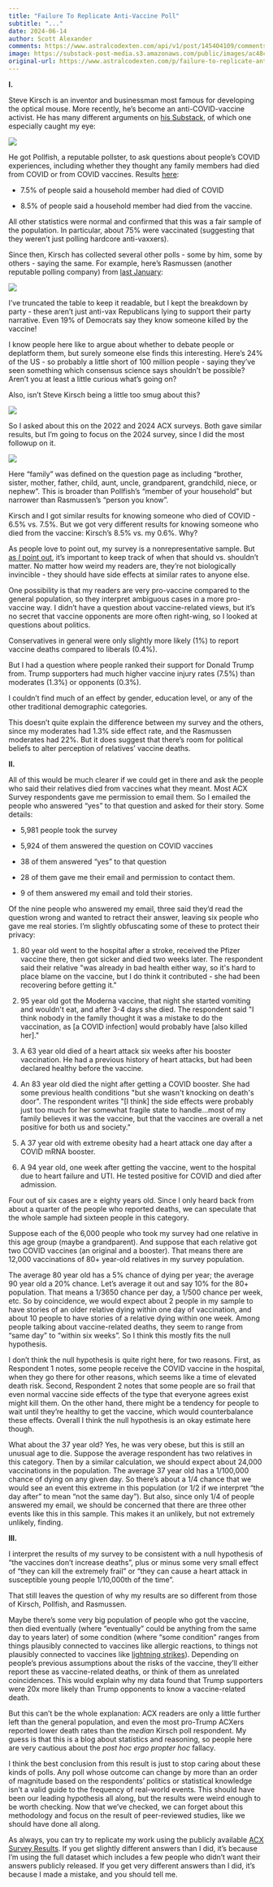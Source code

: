 ```yaml
---
title: "Failure To Replicate Anti-Vaccine Poll"
subtitle: "..."
date: 2024-06-14
author: Scott Alexander
comments: https://www.astralcodexten.com/api/v1/post/145404109/comments?&all_comments=true
image: https://substack-post-media.s3.amazonaws.com/public/images/ac48ca96-ec7c-47e9-bee6-d660eab52dbb_1795x973.png
original-url: https://www.astralcodexten.com/p/failure-to-replicate-anti-vaccine
---
```

**I.**

Steve Kirsch is an inventor and businessman most famous for developing the optical mouse. More recently, he’s become an anti-COVID-vaccine activist. He has many different arguments on [his Substack](https://kirschsubstack.com/), of which one especially caught my eye:

[![](https://substackcdn.com/image/fetch/w_1456,c_limit,f_auto,q_auto:good,fl_progressive:steep/https%3A%2F%2Fsubstack-post-media.s3.amazonaws.com%2Fpublic%2Fimages%2Fd2d47335-b0fc-49b5-b7fc-e775dd90a00f_767x211.png)](https://kirschsubstack.com/p/our-latest-polls-show-twice-as-many?utm_source=publication-search)

He got Pollfish, a reputable pollster, to ask questions about people’s COVID experiences, including whether they thought any family members had died from COVID or from COVID vaccines. Results [here](https://www.skirsch.com/covid/PollfishJul4.pdf):

  * 7.5% of people said a household member had died of COVID

  * 8.5% of people said a household member had died from the vaccine.




All other statistics were normal and confirmed that this was a fair sample of the population. In particular, about 75% were vaccinated (suggesting that they weren’t just polling hardcore anti-vaxxers). 

Since then, Kirsch has collected several other polls - some by him, some by others - saying the same. For example, here’s Rasmussen (another reputable polling company) from [last January](https://www.rasmussenreports.com/public_content/politics/public_surveys/died_suddenly_more_than_1_in_4_think_someone_they_know_died_from_covid_19_vaccines):

[![](https://substackcdn.com/image/fetch/w_1456,c_limit,f_auto,q_auto:good,fl_progressive:steep/https%3A%2F%2Fsubstack-post-media.s3.amazonaws.com%2Fpublic%2Fimages%2Fe6939f50-4dca-48ce-ae9b-eb7d872d587f_1071x136.png)](https://substackcdn.com/image/fetch/f_auto,q_auto:good,fl_progressive:steep/https%3A%2F%2Fsubstack-post-media.s3.amazonaws.com%2Fpublic%2Fimages%2Fe6939f50-4dca-48ce-ae9b-eb7d872d587f_1071x136.png)

I’ve truncated the table to keep it readable, but I kept the breakdown by party - these aren’t just anti-vax Republicans lying to support their party narrative. Even 19% of Democrats say they know someone killed by the vaccine!

I know people here like to argue about whether to debate people or deplatform them, but surely someone else finds this interesting. Here’s 24% of the US - so probably a little short of 100 million people - saying they’ve seen something which consensus science says shouldn’t be possible? Aren’t you at least a little curious what’s going on?

Also, isn’t Steve Kirsch being a little too smug about this?

[![](https://substackcdn.com/image/fetch/w_1456,c_limit,f_auto,q_auto:good,fl_progressive:steep/https%3A%2F%2Fsubstack-post-media.s3.amazonaws.com%2Fpublic%2Fimages%2F9646a9a4-aefe-4b6c-b2e9-ca15c680b177_587x249.png)](https://x.com/stkirsch/status/1788003066547200351)

So I asked about this on the 2022 and 2024 ACX surveys. Both gave similar results, but I’m going to focus on the 2024 survey, since I did the most followup on it.

[![](https://substackcdn.com/image/fetch/w_1456,c_limit,f_auto,q_auto:good,fl_progressive:steep/https%3A%2F%2Fsubstack-post-media.s3.amazonaws.com%2Fpublic%2Fimages%2Fbe05b487-80af-4c93-af22-8abf99fa2f13_799x682.png)](https://substackcdn.com/image/fetch/f_auto,q_auto:good,fl_progressive:steep/https%3A%2F%2Fsubstack-post-media.s3.amazonaws.com%2Fpublic%2Fimages%2Fbe05b487-80af-4c93-af22-8abf99fa2f13_799x682.png)

Here “family” was defined on the question page as including “brother, sister, mother, father, child, aunt, uncle, grandparent, grandchild, niece, or nephew”. This is broader than Pollfish’s “member of your household” but narrower than Rasmussen’s “person you know”.

Kirsch and I got similar results for knowing someone who died of COVID - 6.5% vs. 7.5%. But we got very different results for knowing someone who died from the vaccine: Kirsch’s 8.5% vs. my 0.6%. Why?

As people love to point out, my survey is a nonrepresentative sample. But [as ](/p/selection-bias-is-a-fact-of-life)_[I](/p/selection-bias-is-a-fact-of-life)_[ point out](/p/selection-bias-is-a-fact-of-life), it’s important to keep track of when that should vs. shouldn’t matter. No matter how weird my readers are, they’re not biologically invincible - they should have side effects at similar rates to anyone else.

One possibility is that my readers are very pro-vaccine compared to the general population, so they interpret ambiguous cases in a more pro-vaccine way. I didn’t have a question about vaccine-related views, but it’s no secret that vaccine opponents are more often right-wing, so I looked at questions about politics.

Conservatives in general were only slightly more likely (1%) to report vaccine deaths compared to liberals (0.4%). 

But I had a question where people ranked their support for Donald Trump from. Trump supporters had much higher vaccine injury rates (7.5%) than moderates (1.3%) or opponents (0.3%).

I couldn’t find much of an effect by gender, education level, or any of the other traditional demographic categories.

This doesn’t quite explain the difference between my survey and the others, since my moderates had 1.3% side effect rate, and the Rasmussen moderates had 22%. But it does suggest that there’s room for political beliefs to alter perception of relatives’ vaccine deaths.

**II.**

All of this would be much clearer if we could get in there and ask the people who said their relatives died from vaccines what they meant. Most ACX Survey respondents gave me permission to email them. So I emailed the people who answered “yes” to that question and asked for their story. Some details:

  * 5,981 people took the survey

  * 5,924 of them answered the question on COVID vaccines

  * 38 of them answered “yes” to that question

  * 28 of them gave me their email and permission to contact them.

  * 9 of them answered my email and told their stories.




Of the nine people who answered my email, three said they’d read the question wrong and wanted to retract their answer, leaving six people who gave me real stories. I’m slightly obfuscating some of these to protect their privacy:

  1. 80 year old went to the hospital after a stroke, received the Pfizer vaccine there, then got sicker and died two weeks later. The respondent said their relative "was already in bad health either way, so it's hard to place blame on the vaccine, but I do think it contributed - she had been recovering before getting it."

  2. 95 year old got the Moderna vaccine, that night she started vomiting and wouldn't eat, and after 3-4 days she died. The respondent said "I think nobody in the family thought it was a mistake to do the vaccination, as [a COVID infection] would probably have [also killed her]."

  3. A 63 year old died of a heart attack six weeks after his booster vaccination. He had a previous history of heart attacks, but had been declared healthy before the vaccine.

  4. An 83 year old died the night after getting a COVID booster. She had some previous health conditions "but she wasn't knocking on death's door". The respondent writes "[I think] the side effects were probably just too much for her somewhat fragile state to handle...most of my family believes it was the vaccine, but that the vaccines are overall a net positive for both us and society."

  5. A 37 year old with extreme obesity had a heart attack one day after a COVID mRNA booster.

  6. A 94 year old, one week after getting the vaccine, went to the hospital due to heart failure and UTI. He tested positive for COVID and died after admission.




Four out of six cases are ≥ eighty years old. Since I only heard back from about a quarter of the people who reported deaths, we can speculate that the whole sample had sixteen people in this category.

Suppose each of the 6,000 people who took my survey had one relative in this age group (maybe a grandparent). And suppose that each relative got two COVID vaccines (an original and a booster). That means there are 12,000 vaccinations of 80+ year-old relatives in my survey population.

The average 80 year old has a 5% chance of dying per year; the average 90 year old a 20% chance. Let’s average it out and say 10% for the 80+ population. That means a 1/3650 chance per day, a 1/500 chance per week, etc. So by coincidence, we would expect about 2 people in my sample to have stories of an older relative dying within one day of vaccination, and about 10 people to have stories of a relative dying within one week. Among people talking about vaccine-related deaths, they seem to range from “same day” to “within six weeks”. So I think this mostly fits the null hypothesis.

I don’t think the null hypothesis is quite right here, for two reasons. First, as Respondent 1 notes, some people receive the COVID vaccine in the hospital, when they go there for other reasons, which seems like a time of elevated death risk. Second, Respondent 2 notes that some people are so frail that even normal vaccine side effects of the type that everyone agrees exist might kill them. On the other hand, there might be a tendency for people to wait until they’re healthy to get the vaccine, which would counterbalance these effects. Overall I think the null hypothesis is an okay estimate here though.

What about the 37 year old? Yes, he was very obese, but this is still an unusual age to die. Suppose the average respondent has two relatives in this category. Then by a similar calculation, we should expect about 24,000 vaccinations in the population. The average 37 year old has a 1/100,000 chance of dying on any given day. So there’s about a 1/4 chance that we would see an event this extreme in this population (or 1/2 if we interpret “the day after” to mean “not the same day”). But also, since only 1/4 of people answered my email, we should be concerned that there are three other events like this in this sample. This makes it an unlikely, but not extremely unlikely, finding.

**III.**

I interpret the results of my survey to be consistent with a null hypothesis of “the vaccines don’t increase deaths”, plus or minus some very small effect of “they can kill the extremely frail” or “they can cause a heart attack in susceptible young people 1/10,000th of the time”. 

That still leaves the question of why my results are so different from those of Kirsch, Pollfish, and Rasmussen.

Maybe there’s some very big population of people who got the vaccine, then died eventually (where “eventually” could be anything from the same day to years later) of some condition (where “some condition” ranges from things plausibly connected to vaccines like allergic reactions, to things not plausibly connected to vaccines like [lightning strikes](https://metro.co.uk/2020/12/18/covid-vaccine-volunteer-struck-by-lightning-after-moderna-injection-13774498/)). Depending on people’s previous assumptions about the risks of the vaccine, they’ll either report these as vaccine-related deaths, or think of them as unrelated coincidences. This would explain why my data found that Trump supporters were 20x more likely than Trump opponents to know a vaccine-related death.

But this can’t be the whole explanation: ACX readers are only a little further left than the general population, and even the most pro-Trump ACXers reported lower death rates than the _median_ Kirsch poll respondent. My guess is that this is a blog about statistics and reasoning, so people here are very cautious about the _post hoc ergo propter hoc_ fallacy.

I think the best conclusion from this result is just to stop caring about these kinds of polls. Any poll whose outcome can change by more than an order of magnitude based on the respondents’ politics or statistical knowledge isn’t a valid guide to the frequency of real-world events. This should have been our leading hypothesis all along, but the results were weird enough to be worth checking. Now that we’ve checked, we can forget about this methodology and focus on the result of peer-reviewed studies, like we should have done all along.

As always, you can try to replicate my work using the publicly available [ACX Survey Results](/p/acx-survey-results-2024). If you get slightly different answers than I did, it’s because I’m using the full dataset which includes a few people who didn’t want their answers publicly released. If you get very different answers than I did, it’s because I made a mistake, and you should tell me.

